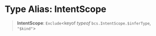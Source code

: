 # Type Alias: IntentScope

> **IntentScope**: `Exclude`\<keyof *typeof* `bcs.IntentScope.$inferType`, `"$kind"`\>
